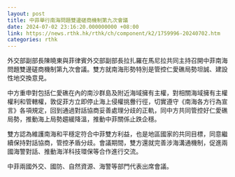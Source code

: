 ```yaml
---
layout: post
title: 中菲舉行南海問題雙邊磋商機制第九次會議
date: 2024-07-02 23:16:20.000000000 +08:00
link: https://news.rthk.hk/rthk/ch/component/k2/1759996-20240702.htm
categories: rthk
---
```


外交部副部長陳曉東與菲律賓外交部副部長拉扎羅在馬尼拉共同主持召開中菲南海問題雙邊磋商機制第九次會議。雙方就南海形勢特別是管控仁愛礁局勢坦誠、建設性地交換意見。

中方重申對包括仁愛礁在內的南沙群島及附近海域擁有主權，對相關海域擁有主權權利和管轄權，敦促菲方立即停止海上侵權挑釁行徑，切實遵守《南海各方行為宣言》各項規定，回到通過對話協商妥善處理分歧的正軌，同中方共同管控好仁愛礁局勢，推動海上局勢趨緩降溫，推動中菲關係止跌企穩。

雙方認為維護南海和平穩定符合中菲雙方利益，也是地區國家的共同目標，同意繼續保持對話協商，管控矛盾分歧。會議期間，雙方還就完善涉海溝通機制，促進兩國海警對話、推動海洋科技環保等合作進行交流。

中菲兩國外交、國防、自然資源、海警等部門代表出席會議。
